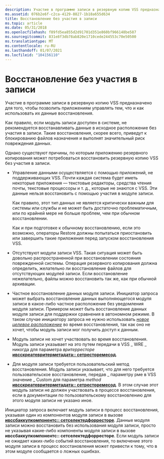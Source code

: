 ```yaml
---
description: Участие в программе записи в резервную копию VSS предназначено для того, чтобы позволить приложениям управлять тем, что и как использовать их данные восстановления.
ms.assetid: 076b2e6f-c2ca-4129-8827-1b18a655d634
title: Восстановление без участия в записи
ms.topic: article
ms.date: 05/31/2018
ms.openlocfilehash: f89fd5ea855d2d91701d351e860bf966148be587
ms.sourcegitcommit: 831e8f3db78ab820e1710cede244553c70e50500
ms.translationtype: MT
ms.contentlocale: ru-RU
ms.lasthandoff: 01/07/2021
ms.locfileid: "104156110"
---
```

# <a name="restores-without-writer-participation"></a>Восстановление без участия в записи

Участие в программе записи в резервную копию VSS предназначено для того, чтобы позволить приложениям управлять тем, что и как использовать их данные восстановления.

Как правило, если модуль записи доступен в системе, не рекомендуется восстанавливать данные в исходное расположение без участия в записи. Такие восстановления, скорее всего, приведут к блокированию файлов назначения и выполнят значительный риск повреждения данных.

Однако существуют причины, по которым приложению резервного копирования может потребоваться восстановить резервную копию VSS без участия в записи.

-   Управление данными осуществляется с помощью приложений, не поддерживающих VSS. Почти каждая система будет иметь некоторые приложения — текстовые редакторы, средства чтения почты, текстовые процессоры и т. д., которые не знаются с VSS. Эти данные нельзя восстановить с помощью участия в модуле записи.

    Как правило, этот тип данных не является критически важным для системы или службы и не может быть достаточно проблематичным, или по крайней мере не больше проблем, чем при обычном восстановлении.

    Как и при подготовке к обычному восстановлению, если это возможно, операторы Restore должны попытаться приостановить или завершить такие приложения перед запуском восстановления VSS.

-   Отсутствуют модули записи VSS. Такая ситуация может быть довольно распространенной при восстановлении состояния поврежденной системы. Операция резервного копирования должна определить, желательно ли восстановление файлов для отсутствующих модулей записи. Если восстановление нежелательно, файлы можно восстановить так же, как при обычной архивации.
-   Частное восстановление данных модуля записи. Инициатор запроса может выбрать восстановление данных выполняющегося модуля записи в какое-либо частное расположение без уведомления модуля записи. Примером может быть восстановление данных модуля записи для поддержки сравнения в автономном режиме. В таком случае инициатору запроса не нужно использовать [*новое целевое расположение*](vssgloss-n.md) во время восстановления, так как оно не хочет, чтобы модуль записи мог получить доступ к данным.
-   Модуль записи не хочет участвовать во время восстановления. Модуль записи указывает на это путем передачи в VSS \_ WRE \_ никогда для параметра *вритерресторе* [**ивсскреатевритерметадата:: сетресторемесод**](/windows/desktop/api/VsWriter/nf-vswriter-ivsscreatewritermetadata-setrestoremethod).
-   Для модуля записи требуется пользовательский метод восстановления. Модуль записи указывает, что для него требуется пользовательское восстановление, передав \_ параметру рме в VSS значение \_ Custom для параметра *method* [**ивсскреатевритерметадата:: сетресторемесод**](/windows/desktop/api/VsWriter/nf-vswriter-ivsscreatewritermetadata-setrestoremethod). В этом случае этот модуль записи не должен участвовать в процессе восстановления, если в документации по пользовательскому восстановлению для этого модуля записи не указано иное.

Инициатор запроса включает модуль записи в процесс восстановления, указывая один из компонентов модуля записи в вызове [**ивссбаккупкомпонентс:: сетселектедфорресторе**](/windows/desktop/api/VsBackup/nf-vsbackup-ivssbackupcomponents-setselectedforrestore). Данные модуля записи можно восстановить без использования модуля записи, просто не указывая какие-либо компоненты модуля записи в вызове **ивссбаккупкомпонентс:: сетселектедфорресторе**. Если модуль записи не ожидает каких-либо событий восстановления, то включение этого модуля записи в процесс восстановления может привести к тому, что в этом модуле сообщается о ложных ошибках.

 

 



